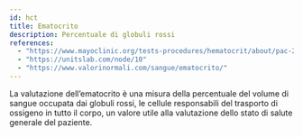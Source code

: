 ```yaml
---
id: hct
title: Ematocrito
description: Percentuale di globuli rossi
references:
  - "https://www.mayoclinic.org/tests-procedures/hematocrit/about/pac-20384728"
  - "https://unitslab.com/node/10"
  - "https://www.valorinormali.com/sangue/ematocrito/"
---
```


La valutazione dell’ematocrito è una misura della percentuale del volume di sangue occupata dai globuli rossi, le cellule responsabili del trasporto di ossigeno in tutto il corpo, un valore utile alla valutazione dello stato di salute generale del paziente.
